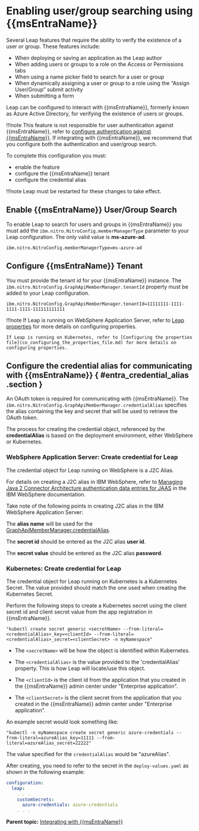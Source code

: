 # Enabling user/group searching using {{msEntraName}}

Several Leap features that require the ability to verify the existence of a user or group. These features include:

- When deploying or saving an application as the Leap author
- When adding users or groups to a role on the Access or Permissions tabs
- When using a name picker field to search for a user or group
- When dynamically assigning a user or group to a role using the “Assign User/Group”  submit activity
- When submitting a form

Leap can be configured to interact with {{msEntraName}}, formerly known as Azure Active Directory, for verifying the existence of users or groups.

!!!note
    This feature is not responsible for user authentication against {{msEntraName}}, refer to [configure authentication against {{msEntraName}}](helm_oidc_config.md#sample_entra_config).  If integrating with {{msEntraName}}, we recommend that you configure both the authentication and user/group search.

To complete this configuration you must:

- enable the feature
- configure the {{msEntraName}} tenant
- configure the credential alias

!!!note
    Leap must be restarted for these changes to take effect.

## Enable {{msEntraName}} User/Group Search

To enable Leap to search for users and groups in {{msEntraName}} you must add the ```ibm.nitro.NitroConfig.memberManagerType``` parameter to your Leap configuration.  The only valid value is **ms-azure-ad**.

```
ibm.nitro.NitroConfig.memberManagerType=ms-azure-ad
```

## Configure {{msEntraName}} Tenant

You must provide the tenant id for your {{msEntraName}} instance.  The ```ibm.nitro.NitroConfig.GraphApiMemberManager.tenantId``` property must be added to your Leap configuration.

```
ibm.nitro.NitroConfig.GraphApiMemberManager.tenantId=11111111-1111-1111-1111-111111111111
```

!!!note
    If Leap is running on WebSphere Application Server, refer to [Leap properties](helm_leap_properties.md) for more details on configuring properties.

    If Leap is running on Kubernetes, refer to [Configuring the properties file](co_configuring_the_properties_file.md) for more details on configuring properties.

## Configure the credential alias for communicating with {{msEntraName}} { #entra_credential_alias .section }

An OAuth token is required for communicating with {{msEntraName}}.  The ```ibm.nitro.NitroConfig.GraphApiMemberManager.credentialAlias``` specifies the alias containing the key and secret that will be used to retrieve the OAuth token.

The process for creating the credential object, referenced by the **credentialAlias** is based on the deployment environment, either WebSphere or Kubernetes.

### WebSphere Application Server: Create credential for Leap

The credential object for Leap running on WebSphere is a J2C Alias. 

For details on creating a J2C alias in IBM WebSphere, refer to [Managing Java 2 Connector Architecture authentication data entries for JAAS](https://www.ibm.com/docs/en/was-nd/9.0.5?topic=cplj-managing-java-2-connector-architecture-authentication-data-entries-jaas) in the IBM WebSphere documentation.

Take note of the following points in creating J2C alias in the IBM WebSphere Application Server:

The **alias name** will be used for the [GraphApiMemberManager.credentialAlias](azure_lookups.md#entra_credential_alias).

The **secret id** should be entered as the J2C alias **user id**.

The **secret value** should be entered as the J2C alias **password**.


### Kubernetes: Create credential for Leap

The credential object for Leap running on Kubernetes is a Kubernetes Secret.  The value provided should match the one used when creating the Kubernetes Secret.

Perform the following steps to create a Kubernetes secret using the client secret id and client secret value from the app registration in {{msEntraName}}.

```
"kubectl create secret generic <secretName> --from-literal=<credentialAlias>_key=<clientId> --from-literal=<credentialAlias>_secret=<clientSecret> -n myNamespace"
```

- The ```<secretName>``` will be how the object is identified within Kubernetes.

- The ```<credentialAlias>``` is the value provided to the 'credentialAlias' property. This is how Leap will locate/use this object.

- The ```<clientId>``` is the client id from the application that you created in the {{msEntraName}} admin center under "Enterprise application".

- The ```<clientSecret>``` is the client secret from the application that you created in the {{msEntraName}} admin center under "Enterprise application".

An example secret would look something like:

```
"kubectl -n myNamespace create secret generic azure-credentials --from-literal=azureAlias_key=11111 --from-literal=azureAlias_secret=22222"
```
The value specified for the ```credentialAlias``` would be "azureAlias".

After creating, you need to refer to the secret in the ```deploy-values.yaml``` as shown in the following example:

```yaml
configuration:
  leap:
    . . .
    customSecrets:
      azure-credentials: azure-credentials
    . . .
```

**Parent topic:** [Integrating with {{msEntraName}}](azure_toc.md)